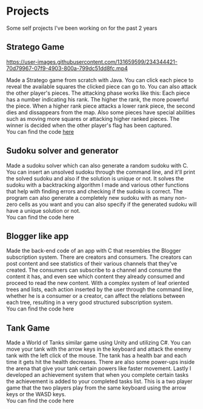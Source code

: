 # Projects
Some self projects I've been working on for the past 2 years

## **Stratego Game**

https://user-images.githubusercontent.com/131659599/234344421-70d79967-07f9-4903-800a-799dc51dd8fc.mp4

Made a Stratego game from scratch with Java. You can click each piece to reveal the available squares the clicked piece can go to. You can also attack the other player's pieces. The attacking phase works like this: Each piece has a number indicating his rank. The higher the rank, the more powerful the piece. When a higher rank piece attacks a lower rank piece, the second dies and dissappears from the map. Also some pieces have special abilities such as moving more squares or attacking higher ranked pieces. The winner is decided when the other player's flag has been captured.\
You can find the code [here](https://github.com/JohnProto/stratego_game)

## **Sudoku solver and generator**

Made a sudoku solver which can also generate a random sudoku with C. You can insert an unsolved sudoku through the command line, and it'll print the solved sudoku and also if the solution is unique or not. It solves the sudoku with a backtracking algorithm I made and various other functions that help with finding errors and checking if the sudoku is correct. The program can also generate a completely new sudoku with as many non-zero cells as you want and you can also specify if the generated sudoku will have a unique solution or not.\
You can find the code here

## **Blogger like app**
Made the back-end code of an app with C that resembles the Blogger subscription system. There are creators and consumers. The creators can post content and see statistics of their various channels that they've created. The consumers can subscribe to a channel and consume the content it has, and even see which content they already consumed and proceed to read the new content. With a complex system of leaf oriented trees and lists, each action inserted by the user through the command line, whether he is a consumer or a creator, can affect the relations between each tree, resulting in a very good structured subscription system.\
You can find the code here

## **Tank Game**
Made a World of Tanks similar game using Unity and utilizing C#. You can move your tank with the arrow keys in the keyboard and attack the enemy tank with the left click of the mouse. The tank has a health bar and each time it gets hit the health decreases. There are also some power-ups inside the arena that give your tank certain powers like faster movement. Lastly I developed an achievement system that when you complete certain tasks the achievement is added to your completed tasks list. This is a two player game that the two players play from the same keyboard using the arrow keys or the WASD keys.\
You can find the code here
